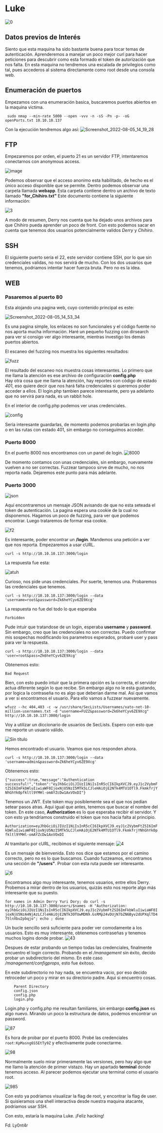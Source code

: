 # Luke

![0](https://user-images.githubusercontent.com/87484792/183135778-076b0153-fce6-4c29-9681-b17879f5888a.png)

## Datos previos de Interés

Siento que esta maquina ha sido bastante buena para tocar temas de autenticación. Aprenderemos a manejar un poco mejor curl para hacer peticiones para descubrir como esta formado el token de autorización que nos falta. En esta maquina no tendremos una escalada de privilegios como tal, pues accederos al sistema directamente como root desde una consola web.

## Enumeración de puertos

Empezamos con una enumeración basica, buscaremos puertos abiertos en la maquina victima.

` sudo nmap --min-rate 5000 --open -vvv -n -sS -Pn -p- -oG openPorts.txt 10.10.10.137`

Con la ejecución tendremos algo así:
![Screenshot_2022-08-05_14_19_28](https://user-images.githubusercontent.com/87484792/183140637-bb80500c-41f6-4f5f-8539-89e5ea2b2f54.png)

## FTP

Empezaremos por orden, el puerto 21 es un servidor FTP, intentaremos conectarnos con anonymous access.

![image](https://user-images.githubusercontent.com/87484792/183141482-ac8c5350-c5a5-43ea-b67e-9b824d5caa29.png)

Podemos observar que el acceso anonimo esta habilitado, de hecho es el único acceso disponible que se permite.
Dentro podemos observar una carpeta llamada **webapp**. Esta carpeta contiene dentro un archivo de texto llamado **"for_Chihiro.txt"**
Este documento contiene la siguiente información:

![3](https://user-images.githubusercontent.com/87484792/183142241-cfaf75d6-3a43-4d01-bff3-cb289f7c1bb4.png)

A modo de resumen, Derry nos cuenta que ha dejado unos archivos para que Chihiro pueda aprender un poco de front.
Con esto podemos sacar en cuenta que tenemos dos usuarios potencialmente validos *Derry* y *Chihiro*.

## SSH

El siguiente puerto sería el 22, este servidor contiene SSH, por lo que sin credenciales validas, no nos servirá de mucho.
Con los dos usuarios que tenemos, podriamos intentar hacer fuerza bruta. Pero no es la idea.

## WEB

### Pasaremos al puerto 80
Esta alojando una pagina web, cuyo contenido principal es este:

![Screenshot_2022-08-05_14_53_34](https://user-images.githubusercontent.com/87484792/183143076-913ae85c-7fbf-43fc-acc9-7b80dd9f6e09.png)
 
Es una pagina simple, los enlaces no son funcionales y el código fuente no nos aporta mucha información.
Haré un pequeño fuzzing con dirsearch para ver si consigo ver algo interesante, mientras investigo los demás puertos abiertos.

El escaneo del fuzzing nos muestra los siguientes resultados:

![fuzz](https://user-images.githubusercontent.com/87484792/183144513-d0480711-f4cf-4829-b447-c9bfb9f67e7a.png)

El resultado del escaneo nos muestra cosas interesantes.
Lo primero que me llama la atención es ese archivo de configuración **config.php** </br>
Hay otra cosa que me llama la atención, hay reportes con código de estado *401*, eso quiere decir que nos hará falta credenciales si queremos poder acceder a ellos.
El login.php tambien parece interesante, pero ya adelanto que no servirá para nada, es un rabbit hole.

En el interior de config.php podemos ver unas credenciales. 

![config](https://user-images.githubusercontent.com/87484792/183145474-444df030-ce0f-47bb-a5fa-bc828c5673f1.png)

Sería interesante guardarlas, de momento podemos probarlas en login.php o en las rutas con estado 401, sin embargo no conseguimos acceder.

### Puerto 8000

En el puerto 8000 nos encontramos con un panel de login. 
![8000](https://user-images.githubusercontent.com/87484792/183146455-ad29a029-763c-4695-a856-4cd0c8c89ea0.png)

De momento contamos con unas credenciales, sin embargo, nuevamente vuelven a no ser correctas. Fuzzear tampoco sirve de mucho, no nos reporta nada.
Dejaremos este punto para más adelante.

### Puerto 3000

![json](https://user-images.githubusercontent.com/87484792/183146921-b7f579ee-8a11-42b7-93d2-8d1fc1d02891.png)

Aquí encontraremos un mensaje JSON avisando de que no esta seteada el token de autenticación. La pagina espera una cookie de la cual no disponemos.
Hagamos un poco de fuzzing, para ver que podemos encontrar. Luego trataremos de formar esa cookie.

![f2](https://user-images.githubusercontent.com/87484792/183147971-43dda29d-a3a6-4793-b315-15e96c0f74e0.png)

Es interesante, poder encontrar un **/login**. Mandemos una petición a ver que nos reporta. Empezaremos a usar cURL.

`curl -s http://10.10.10.137:3000/login`

La respuesta fue esta:

![atuh](https://user-images.githubusercontent.com/87484792/183148580-b88efcee-2f8d-41f6-96c7-2390e91f11f3.png)

Curioso, nos pide unas credenciales. Por suerte, tenemos una.
Probaremos las credenciales que tenemos. 

`curl -s http://10.10.10.137:3000/login --data 'username=root&password=Zk6heYCyv6ZE9Xcg'`

La respuesta no fue del todo lo que esperaba

`Forbidden`

Pude intuir que tratandose de un login, esperaba **username** y **password**. Sin embargo, creo que las credenciales no son correctas.
Puedo confirmar mis sospechas modificando los parametros esperados, probaré user y pass para ver la respuesta.

`curl -s http://10.10.10.137:3000/login --data 'user=root&pass=Zk6heYCyv6ZE9Xcg'`

Obtenemos esto:

`Bad Request`

Bien, con esto puedo intuir que la primera opción es la correcta, el servidor actua diferente según lo que recibe.
Sin embargo algo no le esta gustando, por logica la contraseña no es algo que deberian darme mal. Así que vamos a ver si encontramos el usuario.
Para ello vamos a fuzzear nuevamente.

`wfuzz --hc 404,403 -c -w /usr/share/SecLists/Usernames/xato-net-10-million-usernames.txt -d "username=FUZZ&password=Zk6heYCyv6ZE9Xcg" http://10.10.10.137:3000/login`

Voy a utilizar un diccionario de usuarios de SecLists. Espero con esto que me reporte un usuario válido.

![Sin título](https://user-images.githubusercontent.com/87484792/183150630-dc46afeb-38bf-4435-a558-d910fcd2c902.png)

Hemos encontrado el usuario. Veamos que nos responden ahora.

`curl -s http://10.10.10.137:3000/login --data 'username=admin&password=Zk6heYCyv6ZE9Xcg' `

Obtenemos esto:

`{"success":true,"message":"Authentication successful!","token":"eyJhbGciOiJIUzI1NiIsInR5cCI6IkpXVCJ9.eyJ1c2VybmFtZSI6ImFkbWluIiwiaWF0IjoxNjU5NzI5MTk5LCJleHAiOjE2NTk4MTU1OTl9.FkmkfrjYNhGhYk0pfkltl9YMHl-omAYZcDw1AxVOxDI"}`

Tenemos un JWT. Este token muy posiblemente sea el que nos pedian setear pasos atras.
Aqui igual que antes, tenemos que buscar el nombre del token. En este caso, **Authorization** es lo que esperaba recibir el servidor.
Y con esto ya tendriamos construido el token que nos hacia falta al principio.

`Authorization=eyJhbGciOiJIUzI1NiIsInR5cCI6IkpXVCJ9.eyJ1c2VybmFtZSI6ImFkbWluIiwiaWF0IjoxNjU5NzI5MTk5LCJleHAiOjE2NTk4MTU1OTl9.FkmkfrjYNhGhYk0pfkltl9YMHl-omAYZcDw1AxVOxDI`

Al tramitarlo por cURL, recibimos el siguiente mensaje:
![4](https://user-images.githubusercontent.com/87484792/183250765-dd47a592-eb21-433f-9ca9-96fa70f7efbe.png)

Es un mensaje de bienvenida. 
Esto nos dice que estamos por el camino correcto, pero no es lo que buscamos.
Cuando fuzzeamos, encontramos una sección de **"/users"**. Probar con esta ruta puede ser interesante.

![6](https://user-images.githubusercontent.com/87484792/183250880-7f89eac9-b692-4262-8747-e49212e6a670.png)

Encontramos algo muy interesante, tenemos usuarios, entre ellos Derry.
Probemos a mirar dentro de los usuarios, quizás esto nos reporte algo más interesante que su puesto.

`for names in Admin Derry Yuri Dory; do curl -s http://10.10.10.137:3000/users/$names -H "Authorization: eyJhbGciOiJIUzI1NiIsInR5cCI6IkpXVCJ9.eyJ1c2VybmFtZSI6ImFkbWluIiwiaWF0IjoxNjU5NzA4NjAzLCJleHAiOjE2NTk3OTUwMDN9.GsRMp24vDUjN7bZN6Byv2dUPXqlTD475lnXbu2pbqjo"; echo ; done`

Un bucle sencillo será suficiente para poder ver comodamente a los usuarios. 
Esto es muy interesante, obtenemos contraseñas y tenemos muchos logins donde probar.
![43](https://user-images.githubusercontent.com/87484792/183251242-bdd8f894-d51b-4e98-8435-2d37a5a93e45.png)

Despues de estar probando un tiempo todas las credenciales, finalmente encuentro el login correcto.
Probando en el */management* sin éxito, decido probar un subdirectorio del mismo. En este caso */management/configprops*, esto fue éxitoso.

En este subdirectorio no hay nada, se encuentra vacio, por eso decido retroceder un poco y mirar en su directorio padre. Aqui si encuentro cosas.

```
    Parent Directory
    config.json
    config.php
    login.php
```

Login.php y config.php me resultan familiares, sin embargo **config.json** es algo nuevo. 
Mirando un poco la estructura de datos, podemos encontrar un password.


![87](https://user-images.githubusercontent.com/87484792/183251660-4f9e72ec-0f09-442a-995b-bf578aa3a8f8.png)


Es hora de probar por el puerto 8000. 
Probé las credenciales `root:KpMasng6S5EtTy9Z` y efectivamente pude conectarme.

![98](https://user-images.githubusercontent.com/87484792/183251810-6ccae486-6d30-452b-8569-ddabe0a02935.png)

Normalmente suelo mirar primeramente las versiones, pero hay algo que me llamo la atención de primer vistazo.
Hay un apartado **terminal** donde tenemos acceso. Al parecer podemos ejecutar una terminal como el usuario root.

![985](https://user-images.githubusercontent.com/87484792/183251908-b2e452d2-e183-47a3-bb13-4f7234e51b6c.png)

Con esto ya podriamos visualizar la flag de root, y encontrar la flag de user.
Si quisieramos una shell interactiva desde nuestra maquina atacante, podriamos usar SSH.

Con esto, estaría la maquina Luke.
¡Feliz hacking!

Fd: Ly0nt4r



